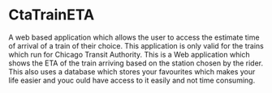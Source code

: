 # CtaTrainETA
A web based application which allows the user to access the estimate time of arrival of a train of their choice. This application is only valid for the trains which run for Chicago Transit Authority.
This is a Web application which shows the ETA of the train arriving based on the station chosen by the rider.
This also uses a database which stores your favourites which makes your life easier and youc ould have access to it easily and not time consuming.
